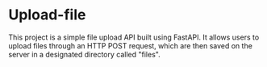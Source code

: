 # Upload-file
This project is a simple file upload API built using FastAPI. It allows users to upload files through an HTTP POST request, which are then saved on the server in a designated directory called "files".
